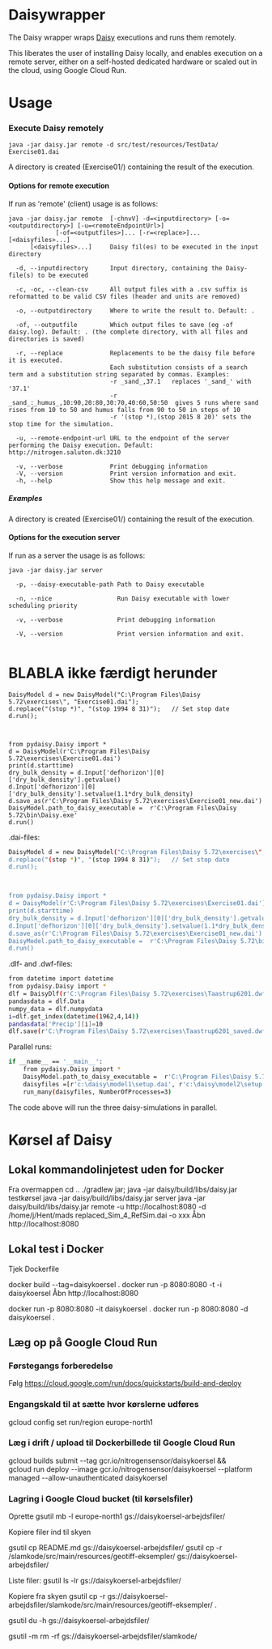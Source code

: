 # Daisywrapper
The Daisy wrapper wraps [Daisy](https://daisy.ku.dk) executions and runs them remotely.

This liberates the user of installing Daisy locally, and enables execution on a remote server, 
either on a self-hosted dedicated hardware or scaled out in the cloud, using Google Cloud Run.


# Usage

### Execute Daisy remotely

```
java -jar daisy.jar remote -d src/test/resources/TestData/ Exercise01.dai
``` 
A directory is created (Exercise01/) containing the result of the execution.

#### Options for remote execution

If run as 'remote' (client) usage is as follows:

```
java -jar daisy.jar remote  [-chnvV] -d=<inputdirectory> [-o=<outputdirectory>] [-u=<remoteEndpointUrl>]
             [-of=<outputfiles>]... [-r=<replace>]... [<daisyfiles>...]
      [<daisyfiles>...]     Daisy fil(es) to be executed in the input directory

  -d, --inputdirectory      Input directory, containing the Daisy-file(s) to be executed

  -c, -oc, --clean-csv      All output files with a .csv suffix is reformatted to be valid CSV files (header and units are removed)

  -o, --outputdirectory     Where to write the result to. Default: .

  -of, --outputfile         Which output files to save (eg -of daisy.log). Default: . (the complete directory, with all files and directories is saved)

  -r, --replace             Replacements to be the daisy file before it is executed. 
                            Each substitution consists of a search term and a substitution string separated by commas. Examples:
                            -r _sand_,37.1   replaces '_sand_' with '37.1'
                            -r _sand_:_humus_,10:90,20:80,30:70,40:60,50:50  gives 5 runs where sand rises from 10 to 50 and humus falls from 90 to 50 in steps of 10
                            -r '(stop *),(stop 2015 8 20)' sets the stop time for the simulation.

  -u, --remote-endpoint-url URL to the endpoint of the server performing the Daisy execution. Default: http://nitrogen.saluton.dk:3210

  -v, --verbose             Print debugging information
  -V, --version             Print version information and exit.
  -h, --help                Show this help message and exit.

``` 
##### Examples



A directory is created (Exercise01/) containing the result of the execution.

#### Options for the execution server 

If run as a server the usage is as follows:


```
java -jar daisy.jar server 

  -p, --daisy-executable-path Path to Daisy executable

  -n, --nice                  Run Daisy executable with lower scheduling priority

  -v, --verbose               Print debugging information

  -V, --version               Print version information and exit.


``` 



# BLABLA ikke færdigt herunder



```shell script
DaisyModel d = new DaisyModel("C:\Program Files\Daisy 5.72\exercises\", "Exercise01.dai");
d.replace("(stop *)", "(stop 1994 8 31)");   // Set stop date
d.run();



from pydaisy.Daisy import *
d = DaisyModel(r'C:\Program Files\Daisy 5.72\exercises\Exercise01.dai')
print(d.starttime)
dry_bulk_density = d.Input['defhorizon'][0]['dry_bulk_density'].getvalue()
d.Input['defhorizon'][0]['dry_bulk_density'].setvalue(1.1*dry_bulk_density)
d.save_as(r'C:\Program Files\Daisy 5.72\exercises\Exercise01_new.dai')
DaisyModel.path_to_daisy_executable =  r'C:\Program Files\Daisy 5.72\bin\Daisy.exe'
d.run()
``` 



.dai-files:
```sh
DaisyModel d = new DaisyModel("C:\Program Files\Daisy 5.72\exercises\", "Exercise01.dai");
d.replace("(stop *)", "(stop 1994 8 31)");   // Set stop date
d.run();



from pydaisy.Daisy import *
d = DaisyModel(r'C:\Program Files\Daisy 5.72\exercises\Exercise01.dai')
print(d.starttime)
dry_bulk_density = d.Input['defhorizon'][0]['dry_bulk_density'].getvalue()
d.Input['defhorizon'][0]['dry_bulk_density'].setvalue(1.1*dry_bulk_density)
d.save_as(r'C:\Program Files\Daisy 5.72\exercises\Exercise01_new.dai')
DaisyModel.path_to_daisy_executable =  r'C:\Program Files\Daisy 5.72\bin\Daisy.exe'
d.run()
```

.dlf- and .dwf-files:
```sh
from datetime import datetime
from pydaisy.Daisy import *
dlf = DaisyDlf(r'C:\Program Files\Daisy 5.72\exercises\Taastrup6201.dwf')
pandasdata = dlf.Data
numpy_data = dlf.numpydata
i=dlf.get_index(datetime(1962,4,14))
pandasdata['Precip'][i]=10
dlf.save(r'C:\Program Files\Daisy 5.72\exercises\Taastrup6201_saved.dwf')
```


Parallel runs:
```sh
if __name__ == '__main__':
    from pydaisy.Daisy import *
    DaisyModel.path_to_daisy_executable =  r'C:\Program Files\Daisy 5.72\bin\Daisy.exe'
    daisyfiles =[r'c:\daisy\model1\setup.dai', r'c:\daisy\model2\setup.dai', r'c:\daisy\model3\setup.dai']
    run_many(daisyfiles, NumberOfProcesses=3)
```
The code above will run the three daisy-simulations in parallel.


# Kørsel af Daisy


## Lokal kommandolinjetest uden for Docker

Fra overmappen
cd ..
./gradlew jar; 
java -jar daisy/build/libs/daisy.jar testkørsel
java -jar daisy/build/libs/daisy.jar server
java -jar daisy/build/libs/daisy.jar remote -u http://localhost:8080 -d /home/j/Hent/mads replaced_Sim_4_RefSim.dai -o xxx
Åbn http://localhost:8080


## Lokal test i Docker
Tjek Dockerfile

docker build  --tag=daisykoersel .
docker run -p 8080:8080 -t -i daisykoersel
Åbn http://localhost:8080


docker run -p 8080:8080 -it daisykoersel . 
docker run -p 8080:8080 -d daisykoersel .

## Læg op på Google Cloud Run

### Førstegangs forberedelse
Følg https://cloud.google.com/run/docs/quickstarts/build-and-deploy

### Engangskald til at sætte hvor kørslerne udføres
gcloud config set run/region europe-north1

### Læg i drift / upload til Dockerbillede til Google Cloud Run
gcloud builds submit --tag gcr.io/nitrogensensor/daisykoersel && \
gcloud run deploy --image gcr.io/nitrogensensor/daisykoersel --platform managed --allow-unauthenticated daisykoersel

### Lagring i Google Cloud bucket (til kørselsfiler)

Oprette
gsutil mb -l europe-north1 gs://daisykoersel-arbejdsfiler/

Kopiere filer ind til skyen

gsutil cp README.md gs://daisykoersel-arbejdsfiler/
gsutil cp -r /slamkode/src/main/resources/geotiff-eksempler/ gs://daisykoersel-arbejdsfiler/

Liste filer:
gsutil ls -lr gs://daisykoersel-arbejdsfiler/

Kopiere fra skyen
gsutil cp -r gs://daisykoersel-arbejdsfiler/slamkode/src/main/resources/geotiff-eksempler/ .

gsutil du -h gs://daisykoersel-arbejdsfiler/

gsutil -m rm -rf  gs://daisykoersel-arbejdsfiler/slamkode/